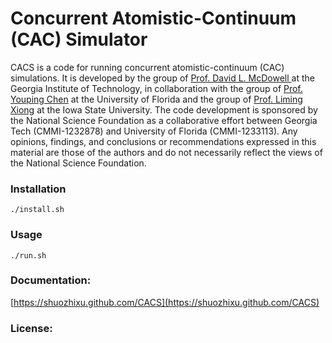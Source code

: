 # Concurrent Atomistic-Continuum (CAC) Simulator

CACS is a code for running concurrent atomistic-continuum (CAC) simulations. It is developed by the group of [Prof. David L. McDowell ](http://www.me.gatech.edu/faculty/mcdowell) at the Georgia Institute of Technology, in collaboration with the group of [Prof. Youping Chen](http://web.mae.ufl.edu/chenlab/) at the University of Florida and the group of [Prof. Liming Xiong](http://www.aere.iastate.edu/lmxiong/) at the Iowa State University. The code development is sponsored by the National Science Foundation as a collaborative effort between Georgia Tech (CMMI-1232878) and University of Florida (CMMI-1233113). Any opinions, findings, and conclusions or recommendations expressed in this material are those of the authors and do not necessarily reflect the views of the National Science Foundation.

### Installation

	./install.sh

### Usage

	./run.sh

### Documentation:

[https://shuozhixu.github.com/CACS](https://shuozhixu.github.com/CACS)

### License:
